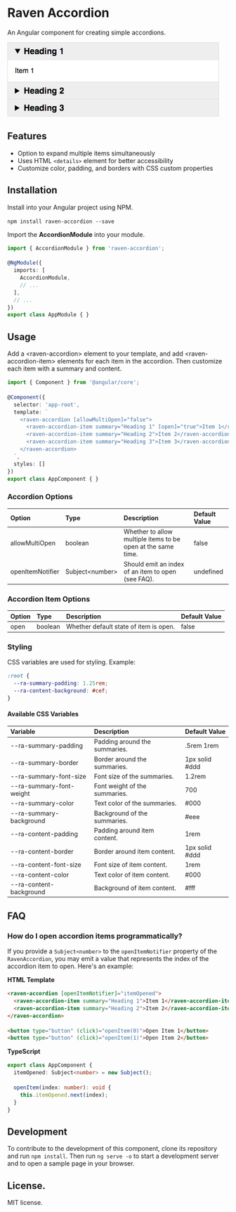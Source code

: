 # Raven Accordion

An Angular component for creating simple accordions.

![Screenshot](https://raw.githubusercontent.com/thomashigginbotham/raven-accordion/HEAD/screenshots/sample.png)

## Features

* Option to expand multiple items simultaneously
* Uses HTML `<details>` element for better accessibility
* Customize color, padding, and borders with CSS custom properties

## Installation

Install into your Angular project using NPM.

`npm install raven-accordion --save`

Import the **AccordionModule** into your module.

```ts
import { AccordionModule } from 'raven-accordion';

@NgModule({
  imports: [
    AccordionModule,
    // ...
  ],
  // ...
})
export class AppModule { }
```

## Usage

Add a &lt;raven-accordion&gt; element to your template, and add &lt;raven-accordion-item&gt; elements for each item in the accordion. Then customize each item with a summary and content.

```ts
import { Component } from '@angular/core';

@Component({
  selector: 'app-root',
  template: `
    <raven-accordion [allowMultiOpen]="false">
      <raven-accordion-item summary="Heading 1" [open]="true">Item 1</raven-accordion-item>
      <raven-accordion-item summary="Heading 2">Item 2</raven-accordion-item>
      <raven-accordion-item summary="Heading 3">Item 3</raven-accordion-item>
    </raven-accordion>
  `,
  styles: []
})
export class AppComponent { }
```

### Accordion Options

| Option           | Type                  | Description                                                  | Default Value
| :--------------- | :-------------------- | :----------------------------------------------------------- | :------------
| allowMultiOpen   | boolean               | Whether to allow multiple items to be open at the same time. | false
| openItemNotifier | Subject&lt;number&gt; | Should emit an index of an item to open (see FAQ).           | undefined

### Accordion Item Options

| Option         | Type    | Description                                                  | Default Value
| :------------- | :------ | :----------------------------------------------------------- | :------------
| open           | boolean | Whether default state of item is open.                       | false


### Styling

CSS variables are used for styling. Example:

```css
:root {
  --ra-summary-padding: 1.25rem;
  --ra-content-background: #cef;
}
```

#### Available CSS Variables

| Variable                 | Description                     | Default Value
| :----------------------- | :------------------------------ | :-------------
| --ra-summary-padding     | Padding around the summaries.   | .5rem 1rem
| --ra-summary-border      | Border around the summaries.    | 1px solid #ddd
| --ra-summary-font-size   | Font size of the summaries.     | 1.2rem
| --ra-summary-font-weight | Font weight of the summaries.   | 700
| --ra-summary-color       | Text color of the summaries.    | #000
| --ra-summary-background  | Background of the summaries.    | #eee
| --ra-content-padding     | Padding around item content.    | 1rem
| --ra-content-border      | Border around item content.     | 1px solid #ddd
| --ra-content-font-size   | Font size of item content.      | 1rem
| --ra-content-color       | Text color of item content.     | #000
| --ra-content-background  | Background of item content.     | #fff

## FAQ

### How do I open accordion items programmatically?

If you provide a `Subject<number>` to the `openItemNotifier` property of the `RavenAccordion`, you may emit a value that represents the index of the accordion item to open. Here's an example:

**HTML Template**

```html
<raven-accordion [openItemNotifier]="itemOpened">
  <raven-accordion-item summary="Heading 1">Item 1</raven-accordion-item>
  <raven-accordion-item summary="Heading 2">Item 2</raven-accordion-item>
</raven-accordion>

<button type="button" (click)="openItem(0)">Open Item 1</button>
<button type="button" (click)="openItem(1)">Open Item 2</button>
```

**TypeScript**

```ts
export class AppComponent {
  itemOpened: Subject<number> = new Subject();

  openItem(index: number): void {
    this.itemOpened.next(index);
  }
}
```

## Development

To contribute to the development of this component, clone its repository and run `npm install`. Then run `ng serve -o` to start a development server and to open a sample page in your browser.

## License.

MIT license.
